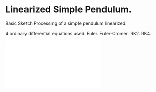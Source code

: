 # Linearized Simple Pendulum.

Basic Sketch Processing of a simple pendulum linearized.

4 ordinary differential equations used:
Euler.
Euler-Cromer.
RK2.
RK4.

![hustlin_erd](numerical-methods-lab-2.pdf)
